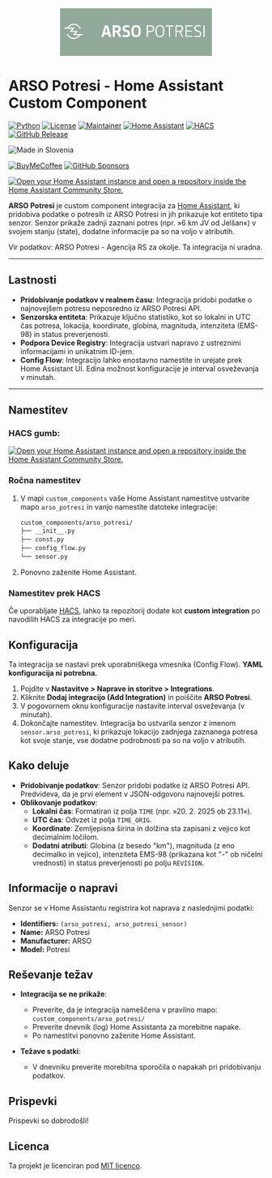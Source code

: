 <div align="center">
  <a href="https://potresi.arso.gov.si/">
    <img 
      src="https://raw.githubusercontent.com/andrejs2/arso_potresi/main/images/logo%402x.png" 
      alt="ARSO Potresi Logo" 
      width="300"
    />
  </a>
</div>


# ARSO Potresi - Home Assistant Custom Component

[![Python][python-shield]][python]
[![License][license-shield]][license]
[![Maintainer][maintainer-shield]][maintainer]
[![Home Assistant][homeassistant-shield]][homeassistant]
[![HACS][hacs-shield]][hacs]
[![GitHub Release](https://img.shields.io/github/v/release/andrejs2/arso_potresi?style=for-the-badge)](https://github.com/andrejs2/arso_potresi/releases/tag/v1.0.0)

![Made in Slovenia](https://img.shields.io/badge/Made_in-Slovenia-005DA4?style=for-the-badge&logo=flag&logoColor=white)  

[![BuyMeCoffee][buymecoffee-shield]][buymecoffee]
[![GitHub Sponsors][github-shield]][github]



[![Open your Home Assistant instance and open a repository inside the Home Assistant Community Store.](https://my.home-assistant.io/badges/hacs_repository.svg)](https://my.home-assistant.io/redirect/hacs_repository/?owner=andrejs2&repository=arso_potresi&category=integration)

**ARSO Potresi** je custom component integracija za [Home Assistant](https://www.home-assistant.io/), ki pridobiva podatke o potresih iz ARSO Potresi in jih prikazuje kot entiteto tipa senzor. Senzor prikaže zadnji zaznani potres (npr. »6 km JV od Jelšan«) v svojem stanju (state), dodatne informacije pa so na voljo v atributih.

Vir podatkov: ARSO Potresi - Agencija RS za okolje. Ta integracija ni uradna.

---

## Lastnosti

- **Pridobivanje podatkov v realnem času**: Integracija pridobi podatke o najnovejšem potresu neposredno iz ARSO Potresi API.
- **Senzorska entiteta**: Prikazuje ključno statistiko, kot so lokalni in UTC čas potresa, lokacija, koordinate, globina, magnituda, intenziteta (EMS-98) in status preverjenosti.
- **Podpora Device Registry**: Integracija ustvari napravo z ustreznimi informacijami in unikatnim ID-jem.
- **Config Flow**: Integracijo lahko enostavno namestite in urejate prek Home Assistant UI. Edina možnost konfiguracije je interval osveževanja v minutah.

---

## Namestitev

### HACS gumb:
[![Open your Home Assistant instance and open a repository inside the Home Assistant Community Store.](https://my.home-assistant.io/badges/hacs_repository.svg)](https://my.home-assistant.io/redirect/hacs_repository/?owner=andrejs2&repository=arso_potresi&category=integration)

### Ročna namestitev

1. V mapi `custom_components` vaše Home Assistant namestitve ustvarite mapo `arso_potresi` in vanjo namestite datoteke integracije:

   ```bash
   custom_components/arso_potresi/
   ├── __init__.py
   ├── const.py
   ├── config_flow.py
   └── sensor.py
2. Ponovno zaženite Home Assistant.

### Namestitev prek HACS

Če uporabljate [HACS](https://hacs.xyz/), lahko ta repozitorij dodate kot **custom integration** po navodilih HACS za integracije po meri.

## Konfiguracija

Ta integracija se nastavi prek uporabniškega vmesnika (Config Flow). **YAML konfiguracija ni potrebna.**

1. Pojdite v **Nastavitve > Naprave in storitve > Integrations**.
2. Kliknite **Dodaj integracijo (Add Integration)** in poiščite **ARSO Potresi**.
3. V pogovornem oknu konfiguracije nastavite interval osveževanja (v minutah).
4. Dokončajte namestitev. Integracija bo ustvarila senzor z imenom `sensor.arso_potresi`, ki prikazuje lokacijo zadnjega zaznanega potresa kot svoje stanje, vse dodatne podrobnosti pa so na voljo v atributih.

## Kako deluje

- **Pridobivanje podatkov**: Senzor pridobi podatke iz ARSO Potresi API. Predvideva, da je prvi element v JSON-odgovoru najnovejši potres.
- **Oblikovanje podatkov**:  
  - **Lokalni čas**: Formatiran iz polja `TIME` (npr. »20. 2. 2025 ob 23.11«).
  - **UTC čas**: Odvzet iz polja `TIME_ORIG`.
  - **Koordinate**: Zemljepisna širina in dolžina sta zapisani z vejico kot decimalnim ločilom.
  - **Dodatni atributi**: Globina (z besedo "km"), magnituda (z eno decimalko in vejico), intenziteta EMS-98 (prikazana kot "-" ob ničelni vrednosti) in status preverjenosti po polju `REVISION`.

## Informacije o napravi

Senzor se v Home Assistantu registrira kot naprava z naslednjimi podatki:

- **Identifiers:** `(arso_potresi, arso_potresi_sensor)`
- **Name:** ARSO Potresi
- **Manufacturer:** ARSO
- **Model:** Potresi

## Reševanje težav

- **Integracija se ne prikaže**:  
  - Preverite, da je integracija nameščena v pravilno mapo: `custom_components/arso_potresi/`
  - Preverite dnevnik (log) Home Assistanta za morebitne napake.
  - Po namestitvi ponovno zaženite Home Assistant.

- **Težave s podatki**:  
  - V dnevniku preverite morebitna sporočila o napakah pri pridobivanju podatkov.

## Prispevki

Prispevki so dobrodošli!

## Licenca

Ta projekt je licenciran pod [MIT licenco](LICENSE).

   
[python-shield]: https://img.shields.io/badge/python-3670A0?style=for-the-badge&logo=python&logoColor=ffdd54
[python]: https://www.python.org/
[releases-shield]: https://img.shields.io/github/v/release/andrejs2/arso_potresi?style=for-the-badge
[releases]: https://github.com/andrejs2/arso_potresi/releases
[license-shield]: https://img.shields.io/github/license/andrejs2/arso_potresi?style=for-the-badge
[license]: ./LICENSE
[maintainer-shield]: https://img.shields.io/badge/MAINTAINER-%40andrejs2-41BDF5?style=for-the-badge
[maintainer]: https://github.com/andrejs2
[homeassistant-shield]: https://img.shields.io/badge/home%20assistant-%2341BDF5.svg?style=for-the-badge&logo=home-assistant&logoColor=white
[homeassistant]: https://www.home-assistant.io/
[hacs-shield]: https://img.shields.io/badge/HACS-Custom-41BDF5.svg?style=for-the-badge
[hacs]: https://hacs.xyz/
[buymecoffee-shield]: https://img.shields.io/badge/Buy%20Me%20a%20Coffee-ffdd00?style=for-the-badge&logo=buy-me-a-coffee&logoColor=black
[buymecoffee]: https://www.buymeacoffee.com/andrejs2
[github-shield]: https://img.shields.io/badge/sponsor-30363D?style=for-the-badge&logo=GitHub-Sponsors&logoColor=#EA4AAA
[github]: https://github.com/sponsors/andrejs2
